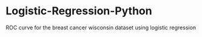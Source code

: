 # Logistic-Regression-Python
ROC curve for the breast cancer wisconsin dataset using logistic regression
